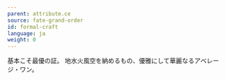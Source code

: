 ```yaml
---
parent: attribute.ce
source: fate-grand-order
id: formal-craft
language: ja
weight: 0
---
```


基本こそ最優の証。
地水火風空を納めるもの、優雅にして華麗なるアベレージ・ワン。
